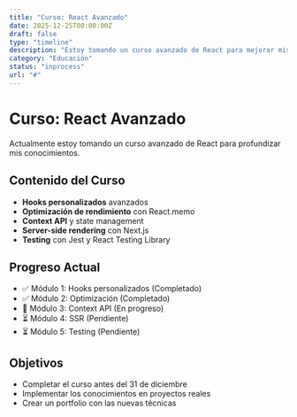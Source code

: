```yaml
---
title: "Curso: React Avanzado"
date: 2025-12-25T00:00:00Z
draft: false
type: "timeline"
description: "Estoy tomando un curso avanzado de React para mejorar mis habilidades en hooks personalizados y optimización"
category: "Educación"
status: "inprocess"
url: "#"
---
```


# Curso: React Avanzado

Actualmente estoy tomando un curso avanzado de React para profundizar mis conocimientos.

## Contenido del Curso

- **Hooks personalizados** avanzados
- **Optimización de rendimiento** con React.memo
- **Context API** y state management
- **Server-side rendering** con Next.js
- **Testing** con Jest y React Testing Library

## Progreso Actual

- ✅ Módulo 1: Hooks personalizados (Completado)
- ✅ Módulo 2: Optimización (Completado)
- 🔄 Módulo 3: Context API (En progreso)
- ⏳ Módulo 4: SSR (Pendiente)
- ⏳ Módulo 5: Testing (Pendiente)

## Objetivos

- Completar el curso antes del 31 de diciembre
- Implementar los conocimientos en proyectos reales
- Crear un portfolio con las nuevas técnicas
